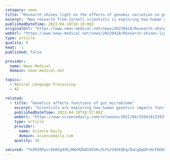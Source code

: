 ```yaml
---
category: news
title: "Research shines light on the effects of genomic variation on gut microbiome function"
excerpt: "New research from Cornell scientists is exploring how human genetics impacts functions of the gut microbiome, and is expanding awareness of the role human genetics plays in shaping the microbiome."
publishedDateTime: 2022-04-18T18:19:00Z
originalUrl: "https://www.news-medical.net/news/20220418/Research-shines-light-on-the-effects-of-genomic-variation-on-gut-microbiome-function.aspx"
webUrl: "https://www.news-medical.net/news/20220418/Research-shines-light-on-the-effects-of-genomic-variation-on-gut-microbiome-function.aspx"
type: article
quality: 0
heat: -1
published: false

provider:
  name: News Medical
  domain: news-medical.net

topics:
  - Natural Language Processing
  - AI

related:
  - title: "Genetics affects functions of gut microbiome"
    excerpt: "Scientists are exploring how human genetics impacts functions of the gut microbiome, and are expanding awareness of the role human genetics plays in shaping the microbiome."
    publishedDateTime: 2022-04-18T18:57:00Z
    webUrl: "https://www.sciencedaily.com/releases/2022/04/220418122937.htm"
    type: article
    provider:
      name: Science Daily
      domain: sciencedaily.com
    quality: 34

secured: "TmZR20PyurXb0Sg4VEjRWxMZb8IdVSKu7LFU/U45EQEq/DoCgQqUF+HcF6D02tXDF6wHaLPhFc9WXpWvKqzNq+00SWK21cWd+/DAqWRsEPNysaRtA6jqGdOpipFYvGONGZEE9UptlLLac8AjW+PJBxpwEhpVO9KrZjr0BgUGBrMx4CoAZHDs+/GeK9yTtFV+TXdJKqXJ/dTbhWsOslZalzFVNnjUvL0dgSj6KMVIIT2rZD+my9Q/p2Zgjn8oRs7wF/yZRJrf+wpZWZB7CAlRadM/BFhrNWoC6VyKNxdR104VwaJOqv9aa06X2Z0Ufgio3cED+f/AxJbmXCV4CXMCwDflQhyRNYPCdKYvMOxzIzc=;DWXnTkzsqcSFnhgurKs2wA=="
---
```


